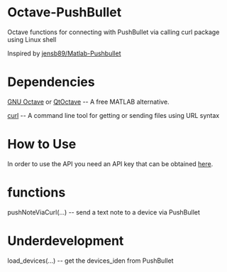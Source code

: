 Octave-PushBullet
=================

Octave functions for connecting with PushBullet via calling curl package using Linux shell

Inspired by [jensb89/Matlab-Pushbullet](https://github.com/jensb89/Matlab-Pushbullet/)

Dependencies
============
[GNU Octave](http://www.gnu.org/software/octave/) or [QtOctave](https://apps.ubuntu.com/cat/applications/precise/qtoctave/) -- A free MATLAB alternative.

[curl](http://packages.ubuntu.com/precise/web/curl) -- A command line tool for getting or sending files using URL syntax


How to Use
==========
In order to use the API you need an API key that can be obtained
[here](https://www.pushbullet.com/account).

functions
=========
pushNoteViaCurl(...) -- send a text note to a device via PushBullet


Underdevelopment
================
load_devices(...) -- get the devices_iden from PushBullet
